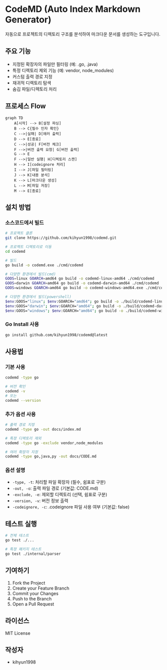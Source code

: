 # CodeMD (Auto Index Markdown Generator)

자동으로 프로젝트의 디렉토리 구조를 분석하여 마크다운 문서를 생성하는 도구입니다.

## 주요 기능
- 지정된 확장자의 파일만 필터링 (예: .go, .java)
- 특정 디렉토리 제외 기능 (예: vendor, node_modules)
- 커스텀 출력 경로 지정
- 재귀적 디렉토리 탐색
- 숨김 파일/디렉토리 처리

## 프로세스 Flow

```mermaid
graph TD
    A[시작] --> B[설정 파싱]
    B --> C{필수 인자 확인}
    C -->|실패| D[에러 출력]
    D --> E[종료]
    C -->|성공| F[버전 체크]
    F -->|버전 출력 요청| G[버전 출력]
    G --> E
    F -->|일반 실행| H[디렉토리 스캔]
    H --> I[codeignore 처리]
    I --> J[파일 필터링]
    J --> K[내용 분석]
    K --> L[마크다운 생성]
    L --> M[파일 저장]
    M --> E[종료]
```

## 설치 방법

### 소스코드에서 빌드
```bash
# 프로젝트 클론
git clone https://github.com/kihyun1998/codemd.git

# 프로젝트 디렉토리로 이동
cd codemd

# 빌드 
go build -o codemd.exe ./cmd/codemd

# 다양한 환경에서 빌드(cmd)
GOOS=linux GOARCH=amd64 go build -o codemd-linux-amd64 ./cmd/codemd
GOOS=darwin GOARCH=amd64 go build -o codemd-darwin-amd64 ./cmd/codemd
GOOS=windows GOARCH=amd64 go build -o codemd-windows-amd64.exe ./cmd/codemd

# 다양한 환경에서 빌드(powershell)
$env:GOOS="linux"; $env:GOARCH="amd64"; go build -o ./build/codemd-linux-amd64 ./cmd/codemd
$env:GOOS="darwin"; $env:GOARCH="amd64"; go build -o ./build/codemd-darwin-amd64 ./cmd/codemd
$env:GOOS="windows"; $env:GOARCH="amd64"; go build -o ./build/codemd-windows-amd64.exe ./cmd/codemd
```

### Go Install 사용
```bash
go install github.com/kihyun1998/codemd@latest
```

## 사용법

### 기본 사용
```bash
codemd -type go

# 버전 확인
codemd -v
# 또는
codemd --version
```

### 추가 옵션 사용
```bash
# 출력 경로 지정
codemd -type go -out docs/index.md

# 특정 디렉토리 제외
codemd -type go -exclude vendor,node_modules

# 여러 확장자 지정
codemd -type go,java,py -out docs/CODE.md
```

### 옵션 설명
- `-type, -t`: 처리할 파일 확장자 (필수, 쉼표로 구분)
- `-out, -o`: 출력 파일 경로 (기본값: CODE.md)
- `-exclude, -e`: 제외할 디렉토리 (선택, 쉼표로 구분)
- `-version, -v`: 버전 정보 출력
- `-codeignore, -c`: .codeignore 파일 사용 여부 (기본값: false)


## 테스트 실행
```bash
# 전체 테스트
go test ./...

# 특정 패키지 테스트
go test ./internal/parser
```

## 기여하기
1. Fork the Project
2. Create your Feature Branch
3. Commit your Changes
4. Push to the Branch
5. Open a Pull Request

## 라이선스
MIT License

## 작성자
- kihyun1998